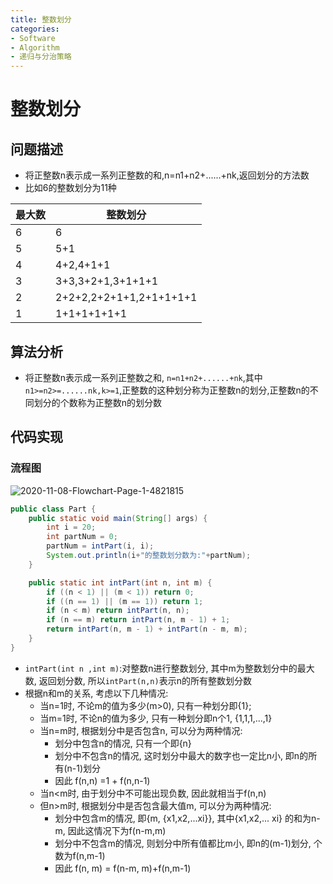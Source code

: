 ```yaml
---
title: 整数划分
categories:
- Software
- Algorithm
- 递归与分治策略
---
```

# 整数划分

## 问题描述

- 将正整数n表示成一系列正整数的和,n=n1+n2+......+nk,返回划分的方法数
- 比如6的整数划分为11种

| 最大数 | 整数划分                  |
| ------ | ------------------------- |
| 6      | 6                         |
| 5      | 5+1                       |
| 4      | 4+2,4+1+1                |
| 3      | 3+3,3+2+1,3+1+1+1       |
| 2      | 2+2+2,2+2+1+1,2+1+1+1+1 |
| 1      | 1+1+1+1+1+1               |

## 算法分析

- 将正整数n表示成一系列正整数之和, `n=n1+n2+......+nk`,其中`n1>=n2>=......nk,k>=1`,正整数的这种划分称为正整数n的划分,正整数n的不同划分的个数称为正整数n的划分数

## 代码实现

### 流程图

![2020-11-08-Flowchart-Page-1-4821815](https://cdn.jsdelivr.net/gh/LuShan123888/Files@master/Pictures/2020-12-10-2020-11-18-2020-11-08-Flowchart-Page-1-4821815.svg)

```java
public class Part {
    public static void main(String[] args) {
        int i = 20;
        int partNum = 0;
        partNum = intPart(i, i);
        System.out.println(i+"的整数划分数为:"+partNum);
    }

    public static int intPart(int n, int m) {
        if ((n < 1) || (m < 1)) return 0;
        if ((n == 1) || (m == 1)) return 1;
        if (n < m) return intPart(n, n);
        if (n == m) return intPart(n, m - 1) + 1;
        return intPart(n, m - 1) + intPart(n - m, m);
    }
}
```

- `intPart(int n ,int m)`:对整数n进行整数划分, 其中m为整数划分中的最大数, 返回划分数, 所以`intPart(n,n)`表示n的所有整数划分数
- 根据n和m的关系, 考虑以下几种情况:
    - 当n=1时, 不论m的值为多少(m>0), 只有一种划分即{1};
    - 当m=1时, 不论n的值为多少, 只有一种划分即n个1, {1,1,1,...,1}
    - 当n=m时, 根据划分中是否包含n, 可以分为两种情况:
        - 划分中包含n的情况, 只有一个即{n}
        - 划分中不包含n的情况, 这时划分中最大的数字也一定比n小, 即n的所有(n-1)划分
        - 因此 f(n,n) =1 + f(n,n-1)
    - 当n<m时, 由于划分中不可能出现负数, 因此就相当于f(n,n)
    - 但n>m时, 根据划分中是否包含最大值m, 可以分为两种情况:
        - 划分中包含m的情况, 即{m, {x1,x2,...xi}}, 其中{x1,x2,... xi} 的和为n-m, 因此这情况下为f(n-m,m)
        - 划分中不包含m的情况, 则划分中所有值都比m小, 即n的(m-1)划分, 个数为f(n,m-1)
        - 因此 f(n, m) = f(n-m, m)+f(n,m-1)

